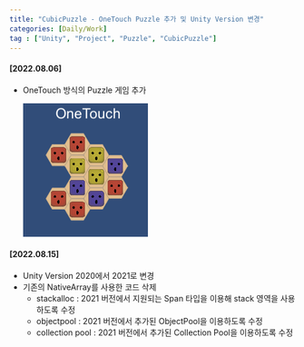 ```yaml
---
title: "CubicPuzzle - OneTouch Puzzle 추가 및 Unity Version 변경"
categories: [Daily/Work]
tag : ["Unity", "Project", "Puzzle", "CubicPuzzle"]
---
```






#### [2022.08.06]

- OneTouch 방식의 Puzzle 게임 추가

  ![OneTouch](https://raw.githubusercontent.com/hns17/ImageContainer/main/img/OneTouch.gif)

#### [2022.08.15]

- Unity Version 2020에서 2021로 변경
- 기존의 NativeArray를 사용한 코드 삭제
  - stackalloc : 2021 버전에서 지원되는 Span 타입을 이용해 stack 영역을 사용하도록 수정
  - objectpool : 2021 버전에서 추가된 ObjectPool을 이용하도록 수정
  - collection pool : 2021 버전에서 추가된 Collection Pool을 이용하도록 수정


